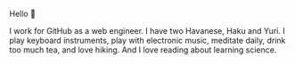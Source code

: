 Hello :wave:

I work for GitHub as a web engineer. I have two Havanese, Haku and Yuri. I play keyboard instruments, play with electronic music, meditate daily, drink too much tea, and love hiking. And I love reading about learning science.
